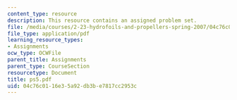 ```yaml
---
content_type: resource
description: This resource contains an assigned problem set.
file: /media/courses/2-23-hydrofoils-and-propellers-spring-2007/04c76c0116e35a92db3be7817cc2953c_ps5.pdf
file_type: application/pdf
learning_resource_types:
- Assignments
ocw_type: OCWFile
parent_title: Assignments
parent_type: CourseSection
resourcetype: Document
title: ps5.pdf
uid: 04c76c01-16e3-5a92-db3b-e7817cc2953c
---
```

